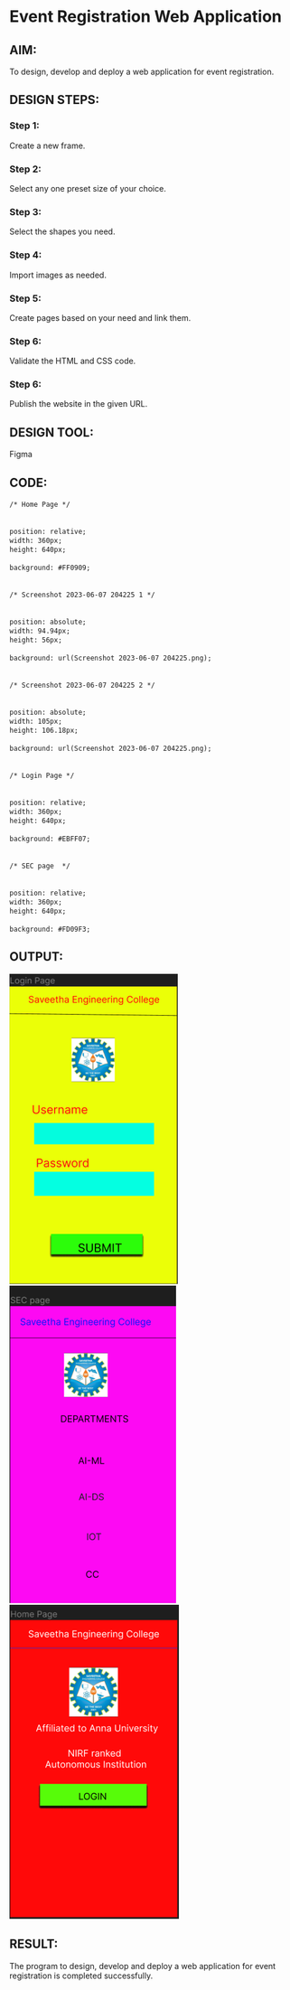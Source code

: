 # Event Registration Web Application

## AIM:
To design, develop and deploy a web application for event registration.

## DESIGN STEPS:

### Step 1:
Create a new frame.

### Step 2:
Select any one preset size of your choice.

### Step 3:
Select the shapes you need.

### Step 4:
Import images as needed.

### Step 5:
Create pages based on your need and link them.

### Step 6:

Validate the HTML and CSS code.

### Step 6:

Publish the website in the given URL.

## DESIGN TOOL:
Figma
## CODE:
```
/* Home Page */


position: relative;
width: 360px;
height: 640px;

background: #FF0909;


/* Screenshot 2023-06-07 204225 1 */


position: absolute;
width: 94.94px;
height: 56px;

background: url(Screenshot 2023-06-07 204225.png);


/* Screenshot 2023-06-07 204225 2 */


position: absolute;
width: 105px;
height: 106.18px;

background: url(Screenshot 2023-06-07 204225.png);


/* Login Page */


position: relative;
width: 360px;
height: 640px;

background: #EBFF07;


/* SEC page  */


position: relative;
width: 360px;
height: 640px;

background: #FD09F3;
```
## OUTPUT:
![output](./OUT1.png)
![output](./OUT2.png)
![output](./OUT3.png)

## RESULT:
The program to design, develop and deploy a web application for event registration is completed successfully.